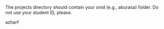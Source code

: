 The projects directory should contain your onid (e.g., aburasa) folder.
Do not use your student ID, please.

azharf
